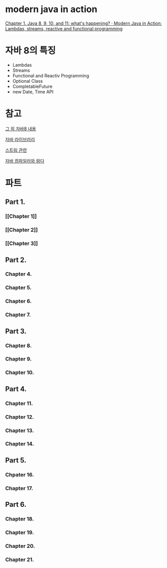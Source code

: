 # modern java in action

[Chapter 1. Java 8, 9, 10, and 11: what's happening? · Modern Java in Action: Lambdas, streams, reactive and functional programming](https://livebook.manning.com/book/modern-java-in-action/chapter-1/6)

# 자바 8의 특징

-   Lambdas
-   Streams
-   Functional and Reactiv Programming
-   Optional Class
-   CompletableFuture
-   new Date, Time API

# 참고

[그 외 자바8 내용](%5B%3Chttps://livebook.manning.com/book/modern-java-in-action/appendix-a/app01%3E%5D(%3Chttps://livebook.manning.com/book/modern-java-in-action/appendix-a/app01%3E))

[자바 라이브러리](%5B%3Chttps://livebook.manning.com/book/modern-java-in-action/appendix-b/app02%3E%5D(%3Chttps://livebook.manning.com/book/modern-java-in-action/appendix-b/app02%3E))

[스트림 관련](%5B%3Chttps://livebook.manning.com/book/modern-java-in-action/appendix-c/app03%3E%5D(%3Chttps://livebook.manning.com/book/modern-java-in-action/appendix-c/app03%3E))

[자바 컴파일러와 람다](%5B%3Chttps://livebook.manning.com/book/modern-java-in-action/appendix-d/app04%3E%5D(%3Chttps://livebook.manning.com/book/modern-java-in-action/appendix-d/app04%3E))

# 파트

## Part 1.

### [[Chapter 1]]
### [[Chapter 2]]
### [[Chapter 3]]

## Part 2.

### Chapter 4.

### Chapter 5.

### Chapter 6.

### Chapter 7.

## Part 3.

### Chapter 8.

### Chapter 9.

### Chapter 10.

## Part 4.

### Chapter 11.

### Chapter 12.

### Chapter 13.

### Chapter 14.

## Part 5.

### Chpater 16.

### Chapter 17.

## Part 6.

### Chapter 18.

### Chapter 19.

### Chapter 20.

### Chapter 21.